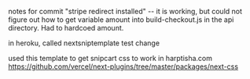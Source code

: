 notes for commit "stripe redirect installed" -- it is working, but could not figure out how to get variable amount into build-checkout.js in the api directory. Had to hardcoed amount.


in heroku, called nextsniptemplate
test change

used this template to get snipcart css to work in harptisha.com https://github.com/vercel/next-plugins/tree/master/packages/next-css